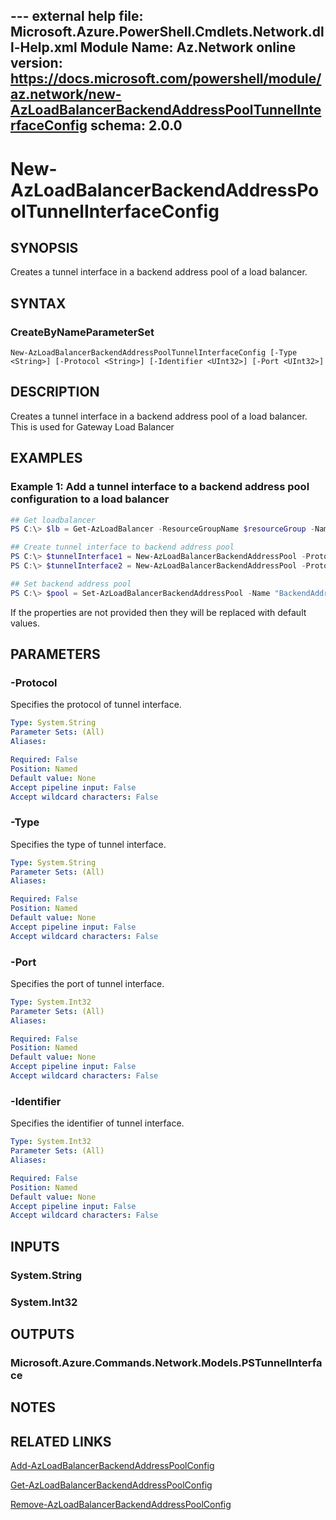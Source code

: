﻿﻿---
external help file: Microsoft.Azure.PowerShell.Cmdlets.Network.dll-Help.xml
Module Name: Az.Network
online version: https://docs.microsoft.com/powershell/module/az.network/new-AzLoadBalancerBackendAddressPoolTunnelInterfaceConfig
schema: 2.0.0
---

# New-AzLoadBalancerBackendAddressPoolTunnelInterfaceConfig

## SYNOPSIS
Creates a tunnel interface in a backend address pool of a load balancer.

## SYNTAX

### CreateByNameParameterSet
```
New-AzLoadBalancerBackendAddressPoolTunnelInterfaceConfig [-Type <String>] [-Protocol <String>] [-Identifier <UInt32>] [-Port <UInt32>]
```

## DESCRIPTION
Creates a tunnel interface in a backend address pool of a load balancer. This is used for Gateway Load Balancer
## EXAMPLES

### Example 1: Add a tunnel interface to a backend address pool configuration to a load balancer
```powershell
## Get loadbalancer
PS C:\> $lb = Get-AzLoadBalancer -ResourceGroupName $resourceGroup -Name $loadBalancerName

## Create tunnel interface to backend address pool
PS C:\> $tunnelInterface1 = New-AzLoadBalancerBackendAddressPool -Protocol Vxlan -Type Internal -Port 2000 -Identifier 800 -BackendAddressPool $pool
PS C:\> $tunnelInterface2 = New-AzLoadBalancerBackendAddressPool -Protocol Vxlan -Type External -Port 2001 -Identifier 801 -BackendAddressPool $pool

## Set backend address pool
PS C:\> $pool = Set-AzLoadBalancerBackendAddressPool -Name "BackendAddressPool02" -TunnelInterface $tunnelInterface1, $tunnelInterface2
```
If the properties are not provided then they will be replaced with default values.

## PARAMETERS

### -Protocol
Specifies the protocol of tunnel interface.

```yaml
Type: System.String
Parameter Sets: (All)
Aliases:

Required: False
Position: Named
Default value: None
Accept pipeline input: False
Accept wildcard characters: False
```

### -Type
Specifies the type of tunnel interface.

```yaml
Type: System.String
Parameter Sets: (All)
Aliases:

Required: False
Position: Named
Default value: None
Accept pipeline input: False
Accept wildcard characters: False
```

### -Port
Specifies the port of tunnel interface.

```yaml
Type: System.Int32
Parameter Sets: (All)
Aliases:

Required: False
Position: Named
Default value: None
Accept pipeline input: False
Accept wildcard characters: False
```

### -Identifier
Specifies the identifier of tunnel interface.

```yaml
Type: System.Int32
Parameter Sets: (All)
Aliases:

Required: False
Position: Named
Default value: None
Accept pipeline input: False
Accept wildcard characters: False
```

## INPUTS

### System.String

### System.Int32

## OUTPUTS

### Microsoft.Azure.Commands.Network.Models.PSTunnelInterface

## NOTES

## RELATED LINKS

[Add-AzLoadBalancerBackendAddressPoolConfig](./Add-AzLoadBalancerBackendAddressPoolConfig.md)

[Get-AzLoadBalancerBackendAddressPoolConfig](./Get-AzLoadBalancerBackendAddressPoolConfig.md)

[Remove-AzLoadBalancerBackendAddressPoolConfig](./Remove-AzLoadBalancerBackendAddressPoolConfig.md)

